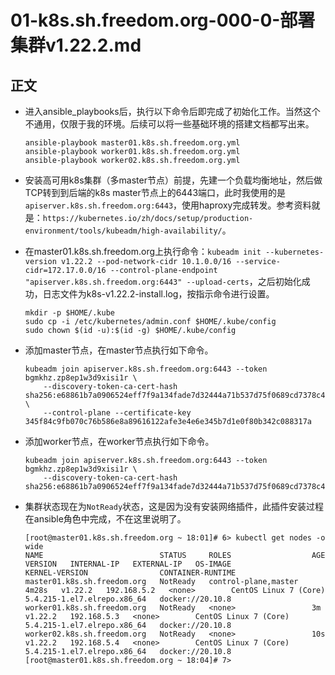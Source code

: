 # 01-k8s.sh.freedom.org-000-0-部署集群v1.22.2.md


## 正文
- 进入ansible_playbooks后，执行以下命令后即完成了初始化工作。当然这个不通用，仅限于我的环境。后续可以将一些基础环境的搭建文档都写出来。
  ```shell
  ansible-playbook master01.k8s.sh.freedom.org.yml
  ansible-playbook worker01.k8s.sh.freedom.org.yml
  ansible-playbook worker02.k8s.sh.freedom.org.yml
  ```

- 安装高可用k8s集群（多master节点）前提，先建一个负载均衡地址，然后做TCP转到到后端的k8s master节点上的6443端口，此时我使用的是`apiserver.k8s.sh.freedom.org:6443`，使用haproxy完成转发。参考资料就是：`https://kubernetes.io/zh/docs/setup/production-environment/tools/kubeadm/high-availability/`。

- 在master01.k8s.sh.freedom.org上执行命令：`kubeadm init --kubernetes-version v1.22.2 --pod-network-cidr 10.1.0.0/16 --service-cidr=172.17.0.0/16 --control-plane-endpoint "apiserver.k8s.sh.freedom.org:6443" --upload-certs`，之后初始化成功，日志文件为k8s-v1.22.2-install.log，按指示命令进行设置。  
    ```shell
    mkdir -p $HOME/.kube 
    sudo cp -i /etc/kubernetes/admin.conf $HOME/.kube/config  
    sudo chown $(id -u):$(id -g) $HOME/.kube/config
    ```
    
- 添加master节点，在master节点执行如下命令。
    ```shell
    kubeadm join apiserver.k8s.sh.freedom.org:6443 --token bgmkhz.zp8ep1w3d9xisi1r \
        --discovery-token-ca-cert-hash sha256:e68861b7a0906524eff7f9a134fade7d32444a71b537d75f0689cd7378c45ff3 \
        --control-plane --certificate-key 345f84c9fb070c76b586e8a89616122afe3e4e6e345b7d1e0f80b342c088317a
    ```

- 添加worker节点，在worker节点执行如下命令。
    ```shell
    kubeadm join apiserver.k8s.sh.freedom.org:6443 --token bgmkhz.zp8ep1w3d9xisi1r \
        --discovery-token-ca-cert-hash sha256:e68861b7a0906524eff7f9a134fade7d32444a71b537d75f0689cd7378c45ff3 
    ```

- 集群状态现在为`NotReady`状态，这是因为没有安装网络插件，此插件安装过程在ansible角色中完成，不在这里说明了。
    ```shell
    [root@master01.k8s.sh.freedom.org ~ 18:01]# 6> kubectl get nodes -o wide
    NAME                          STATUS     ROLES                  AGE     VERSION   INTERNAL-IP   EXTERNAL-IP   OS-IMAGE                KERNEL-VERSION                CONTAINER-RUNTIME
    master01.k8s.sh.freedom.org   NotReady   control-plane,master   4m28s   v1.22.2   192.168.5.2   <none>        CentOS Linux 7 (Core)   5.4.215-1.el7.elrepo.x86_64   docker://20.10.8
    worker01.k8s.sh.freedom.org   NotReady   <none>                 3m      v1.22.2   192.168.5.3   <none>        CentOS Linux 7 (Core)   5.4.215-1.el7.elrepo.x86_64   docker://20.10.8
    worker02.k8s.sh.freedom.org   NotReady   <none>                 10s     v1.22.2   192.168.5.4   <none>        CentOS Linux 7 (Core)   5.4.215-1.el7.elrepo.x86_64   docker://20.10.8
    [root@master01.k8s.sh.freedom.org ~ 18:04]# 7> 
    ```